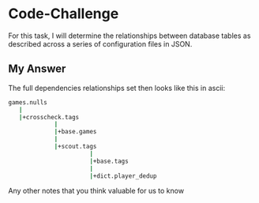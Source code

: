 # Code-Challenge

For this task, I will determine the relationships between database tables as described across a series of configuration files in JSON.

## My Answer

The full dependencies relationships set then looks like this in ascii:

```bash
games.nulls
   |
   |+crosscheck.tags
             |
             |+base.games
             |
             |+scout.tags
                       |
                       |+base.tags
                       |
                       |+dict.player_dedup
```


Any other notes that you think valuable for us to know